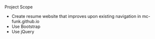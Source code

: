 Project Scope
-  Create resume website that improves upon existing navigation in mc-funk.github.io
-  Use Bootstrap
-  Use jQuery
